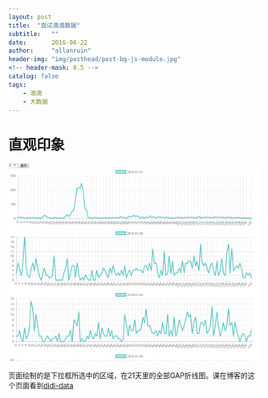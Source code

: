 ```yaml
---
layout: post
title:  "尝试滴滴数据"
subtitle:   ""  
date:       2016-06-22
author:     "allanruin"
header-img: "img/posthead/post-bg-js-module.jpg"
<!-- header-mask: 0.5 -->
catalog: false
tags:
    - 滴滴
    - 大数据
---
```


# 直观印象

![](/img/in-post/didi-01.png)

页面绘制的是下拉框所选中的区域，在21天里的全部GAP折线图。课在博客的这个页面看到[didi-data](/didi-data/)